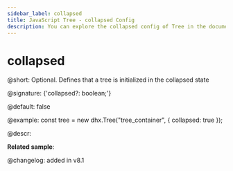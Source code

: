 ```yaml
---
sidebar_label: collapsed
title: JavaScript Tree - collapsed Config 
description: You can explore the collapsed config of Tree in the documentation of the DHTMLX JavaScript UI library. Browse developer guides and API reference, try out code examples and live demos, and download a free 30-day evaluation version of DHTMLX Suite.
---
```


# collapsed

@short: Optional. Defines that a tree is initialized in the collapsed state

@signature: {'collapsed?: boolean;'}

@default: false

@example:
const tree = new dhx.Tree("tree_container", { 
    collapsed: true
});

@descr:

**Related sample**: 

@changelog: added in v8.1
